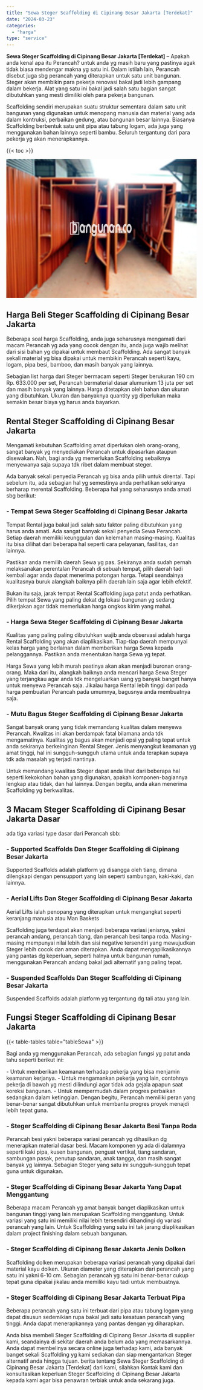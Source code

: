 ```yaml
---
title: "Sewa Steger Scaffolding di Cipinang Besar Jakarta [Terdekat]"
date: "2024-03-23"
categories: 
  - "harga"
type: "service"
---
```


**Sewa Steger Scaffolding di Cipinang Besar Jakarta \[Terdekat\]** – Apakah anda kenal apa itu Perancah? untuk anda yg masih baru yang pastinya agak tidak biasa mendengar makna yg satu ini. Dalam istilah lain, Perancah disebut juga sbg perancah yang diterapkan untuk satu unit bangunan. Steger akan membikin para pekerja renovasi bakal jadi lebih gampang dalam bekerja. Alat yang satu ini bakal jadi salah satu bagian sangat dibutuhkan yang mesti dimiliki oleh para pekerja bangunan.

Scaffolding sendiri merupakan suatu struktur sementara dalam satu unit bangunan yang digunakan untuk menopang manusia dan material yang ada dalam kontruksi, perbaikan gedung, atau bangunan besar lainnya. Biasanya Scaffolding berbentuk satu unit pipa atau tabung logam, ada juga yang menggunakan bahan lainnya seperti bambu. Seluruh tergantung dari para pekerja yg akan menerapkannya.

{{< toc >}}

![Sewa Steger Scaffolding di Cipinang Besar Jakarta [Terdekat]](/images/sewa-scaffolding-steger-25.png)

## Harga Beli Steger Scaffolding di Cipinang Besar Jakarta

Beberapa soal harga Scaffolding, anda juga seharusnya mengamati dari macam Perancah yg ada yang cocok dengan itu, anda juga wajib melihat dari sisi bahan yg dipakai untuk membaut Scaffolding. Ada sangat banyak sekali material yg bisa dipakai untuk membikin Perancah seperti kayu, logam, pipa besi, bamboo, dan masih banyak yang lainnya.

Sebagian list harga dari Steger bermacam seperti Steger berukuran 190 cm Rp. 633.000 per set, Perancah bermaterial dasar alumunium 13 juta per set dan masih banyak yang lainnya. Harga ditetapkan oleh bahan dan ukuran yang dibutuhkan. Ukuran dan banyaknya quantity yg diperlukan maka semakin besar biaya yg harus anda bayarkan.

## Rental Steger Scaffolding di Cipinang Besar Jakarta

Mengamati kebutuhan Scaffolding amat diperlukan oleh orang-orang, sangat banyak yg menyediakan Perancah untuk dipasarkan ataupun disewakan. Nah, bagi anda yg memerlukan Scaffolding sebaiknya menyewanya saja supaya tdk ribet dalam membuat steger.

Ada banyak sekali penyedia Perancah yg bisa anda pilih untuk dirental. Tapi sebelum itu, ada sebagian hal yg semestinya anda perhatikan sekiranya berharap merental Scaffolding. Beberapa hal yang seharusnya anda amati sbg berikut:

### \- Tempat Sewa Steger Scaffolding di Cipinang Besar Jakarta

Tempat Rental juga bakal jadi salah satu faktor paling dibutuhkan yang harus anda amati. Ada sangat banyak sekali penyedia Sewa Perancah. Setiap daerah memiliki keunggulan dan kelemahan masing-masing. Kualitas itu bisa dilihat dari beberapa hal seperti cara pelayanan, fasilitas, dan lainnya.

Pastikan anda memilih daerah Sewa yg pas. Sekiranya anda sudah pernah melaksanakan perentalan Perancah di sebuah tempat, pilih daerah tadi kembali agar anda dapat menerima potongan harga. Tetapi seandainya kualitasnya buruk alangkah baiknya pilih daerah lain saja agar lebih efektif.

Bukan itu saja, jarak tempat Rental Scaffolding juga patut anda perhatikan. Pilih tempat Sewa yang paling dekat dg lokasi bangunan yg sedang dikerjakan agar tidak memerlukan harga ongkos kirim yang mahal.

### \- Harga Sewa Steger Scaffolding di Cipinang Besar Jakarta

Kualitas yang paling paling dibutuhkan wajib anda observasi adalah harga Rental Scaffolding yang akan diaplikasikan. Tiap-tiap daerah mempunyai kelas harga yang berlainan dalam memberikan harga Sewa kepada pelanggannya. Pastikan anda menentukan harga Sewa yg tepat.

Harga Sewa yang lebih murah pastinya akan akan menjadi buronan orang-orang. Maka dari itu, alangkah baiknya anda mencari harga Sewa Steger yang terjangkau agar anda tdk mengeluarkan uang yg banyak banget hanya untuk menyewa Perancah saja. Jikalau harga Rental lebih tinggi daripada harga pembuatan Perancah pada umumnya, bagusnya anda membuatnya saja.

### \- Mutu Bagus Steger Scaffolding di Cipinang Besar Jakarta

Sangat banyak orang yang tidak memandang kualitas dalam menyewa Perancah. Kwalitas ini akan berdampak fatal bilamana anda tdk mengamatinya. Kualitas yg bagus akan menjadi opsi yg paling tepat untuk anda sekiranya berkeinginan Rental Steger. Jenis menyangkut keamanan yg amat tinggi, hal ini sungguh-sungguh utama untuk anda terapkan supaya tdk ada masalah yg terjadi nantinya.

Untuk memandang kwalitas Steger dapat anda lihat dari beberapa hal seperti kekokohan bahan yang digunakan, apakah komponen-bagiannya lengkap atau tidak, dan hal lainnya. Dengan begitu, anda akan menerima Scaffolding yg berkwalitas.

## 3 Macam Steger Scaffolding di Cipinang Besar Jakarta Dasar

ada tiga variasi type dasar dari Perancah sbb:

### \- Supported Scaffolds Dan Steger Scaffolding di Cipinang Besar Jakarta

Supported Scaffolds adalah platform yg disangga oleh tiang, dimana dilengkapi dengan pensupport yang lain seperti sambungan, kaki-kaki, dan lainnya.

### \- Aerial Lifts Dan Steger Scaffolding di Cipinang Besar Jakarta

Aerial Lifts ialah penopang yang diterapkan untuk mengangkat seperti keranjang manusia atau Man Baskets

Scaffolding juga terdapat akan menjadi beberapa variasi jenisnya, yakni perancah andang, perancah tiang, dan perancah besi tanpa roda. Masing-masing mempunyai nilai lebih dan sisi negative tersendiri yang mewujudkan Steger lebih cocok dan aman diterapkan. Anda dapat mengaplikasikannya yang pantas dg keperluan, seperti halnya untuk bangunan rumah, menggunakan Perancah andang bakal jadi alternatif yang paling tepat.

### \- Suspended Scaffolds Dan Steger Scaffolding di Cipinang Besar Jakarta

Suspended Scaffolds adalah platform yg tergantung dg tali atau yang lain.

## Fungsi Steger Scaffolding di Cipinang Besar Jakarta

{{< table-tables table="tableSewa" >}}

Bagi anda yg menggunakan Perancah, ada sebagian fungsi yg patut anda tahu seperti berikut ini:

\- Untuk memberikan keamanan terhadap pekerja yang bisa menjamin keamanan kerjanya. - Untuk mengamankan pekerja yang lain, contohnya pekerja di bawah yg mesti dilindungi agar tidak ada gejala apapun saat koreksi bangunan. - Untuk mempermudah dalam progres perbaikan sedangkan dalam ketinggian. Dengan begitu, Perancah memiliki peran yang benar-benar sangat dibutuhkan untuk membantu progres proyek menajdi lebih tepat guna.

### \- Steger Scaffolding di Cipinang Besar Jakarta Besi Tanpa Roda

Perancah besi yakni beberapa variasi perancah yg dihasilkan dg menerapkan material dasar besi. Macam komponen yg ada di dalamnya seperti kaki pipa, kusen bangunan, penguat vertikal, tiang sandaran, sambungan pasak, penutup sandaran, anak tangga, dan masih sangat banyak yg lainnya. Sebagian Steger yang satu ini sungguh-sungguh tepat guna untuk digunakan.

### \- Steger Scaffolding di Cipinang Besar Jakarta Yang Dapat Menggantung

Beberapa macam Perancah yg amat banyak banget diaplikasikan untuk bangunan tinggi yang lain merupakan Scaffolding menggantung. Untuk variasi yang satu ini memiliki nilai lebih tersendiri dibandingi dg variasi perancah yang lain. Untuk Scaffolding yang satu ini tak jarang diaplikasikan dalam project finishing dalam sebuah bangunan.

### \- Steger Scaffolding di Cipinang Besar Jakarta Jenis Dolken

Scaffolding dolken merupakan beberapa variasi perancah yang dipakai dari material kayu dolken. Ukuran diameter yang diterapkan dari perancah yang satu ini yakni 6-10 cm. Sebagian perancah yg satu ini benar-benar cukup tepat guna dipakai jikalau anda memiliki kayu tadi untuk membuatnya.

### \- Steger Scaffolding di Cipinang Besar Jakarta Terbuat Pipa

Beberapa perancah yang satu ini terbuat dari pipa atau tabung logam yang dapat disusun sedemikian rupa bakal jadi satu kesatuan perancah yang tinggi. Anda dapat menerapkannya yang pantas dengan yg diharapkan.

Anda bisa membeli Steger Scaffolding di Cipinang Besar Jakarta di supplier kami, seandainya di sekitar daerah anda belum ada yang memasarkannya. Anda dapat membelinya secara online juga terhadap kami, ada banyak banget sekali Scaffolding yg kami sediakan dan siap mengantarkan Steger alternatif anda hingga tujuan. berita tentang Sewa Steger Scaffolding di Cipinang Besar Jakarta \[Terdekat\] dari kami, silahkan Kontak kami dan konsultasikan keperluan Steger Scaffolding di Cipinang Besar Jakarta kepada kami agar bisa penawran terbiak untuk anda sekarang juga.
